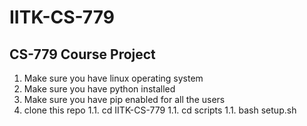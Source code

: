 # IITK-CS-779
## CS-779 Course Project
1. Make sure you have linux operating system
1. Make sure you have python installed 
1. Make sure you have pip enabled for all the users
1. clone this repo
1.1. cd IITK-CS-779
1.1. cd scripts
1.1. bash setup.sh


